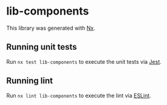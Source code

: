 # lib-components

This library was generated with [Nx](https://nx.dev).

## Running unit tests

Run `nx test lib-components` to execute the unit tests via [Jest](https://jestjs.io).

## Running lint

Run `nx lint lib-components` to execute the lint via [ESLint](https://eslint.org/).
